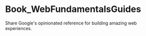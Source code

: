# Book_WebFundamentalsGuides
Share Google's opinionated reference for building amazing web experiences.
